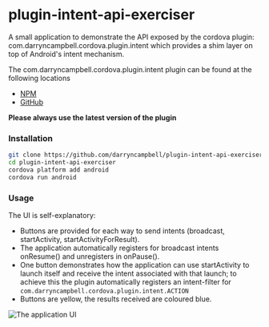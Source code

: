 # plugin-intent-api-exerciser
A small application to demonstrate the API exposed by the cordova plugin: com.darryncampbell.cordova.plugin.intent which provides a shim layer on top of Android's intent mechanism.

The com.darryncampbell.cordova.plugin.intent plugin can be found at the following locations
* [NPM](https://www.npmjs.com/package/com-darryncampbell-cordova-plugin-intent)
* [GitHub](https://github.com/darryncampbell/darryncampbell-cordova-plugin-intent)

**Please always use the latest version of the plugin**

### Installation
```bash
git clone https://github.com/darryncampbell/plugin-intent-api-exerciser.git
cd plugin-intent-api-exerciser
cordova platform add android
cordova run android
```

### Usage
The UI is self-explanatory:
- Buttons are provided for each way to send intents (broadcast, startActivity, startActivityForResult).  
- The application automatically registers for broadcast intents onResume() and unregisters in onPause().  
- One button demonstrates how the application can use startActivity to launch itself and receive the intent associated with that launch; to achieve this the plugin automatically registers an intent-filter for `com.darryncampbell.cordova.plugin.intent.ACTION`
- Buttons are yellow, the results received are coloured blue.

![The application UI](https://raw.githubusercontent.com/darryncampbell/plugin-intent-api-exerciser/master/screens/screen_001.png)
